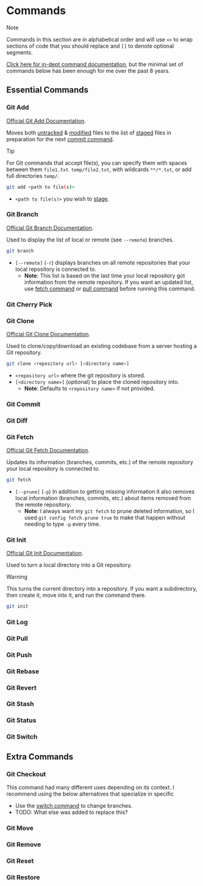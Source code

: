 # Commands

> [!NOTE]
> Commands in this section are in alphabetical order and will use `<>` to wrap sections of code that you should replace and `[]` to denote optional segments.

[Click here for in-dept command documentation](https://git-scm.com/docs/git#_git_commands), but the minimal set of commands below has been enough for me over the past 8 years.

## Essential Commands

### Git Add

[Official Git Add Documentation](https://git-scm.com/docs/git-add).

Moves both [untracked](./terminology.md#untracked) & [modified](./terminology.md#modified) files to the list of [staged](./terminology.md#staged) files in preparation for the next [commit command](#git-commit).

> [!TIP]
> For Git commands that accept file(s), you can specify them with spaces between them `file1.txt temp/file2.txt`, with wildcards `**/*.txt`, or add full directories `temp/`.

```bash
git add <path to file(s)>
```
- `<path to file(s)>` you wish to [stage](./terminology.md#staged).

### Git Branch

[Official Git Branch Documentation](https://git-scm.com/docs/git-branch).

Used to display the list of local or remote (see `--remote`) branches.

```bash
git branch
```
- `[--remote]` (`-r`) displays branches on all remote repositories that your local repository is connected to.
    - **Note**: This list is based on the last time your local repository got information from the remote repository. If you want an updated list, use [fetch command](#git-fetch) or [pull command](#git-pull) before running this command.

### Git Cherry Pick

### Git Clone

[Official Git Clone Documentation](https://git-scm.com/docs/git-clone).

Used to clone/copy/download an existing codebase from a server hosting a Git repository.

```bash
git clone <repository url> [<directory name>]
```
- `<repository url>` where the git repository is stored.
- `[<directory name>]` (optional) to place the cloned repository into.
    - **Note**: Defaults to `<repository name>` if not provided.

### Git Commit

### Git Diff

### Git Fetch

[Official Git Fetch Documentation](https://git-scm.com/docs/git-fetch).

Updates its information (branches, commits, etc.) of the remote repository your local repository is connected to.

```bash
git fetch
```
- `[--prune]` (`-p`) In addition to getting missing information it also removes local information (branches, commits, etc.) about items removed from the remote repository.
    - **Note**: I always want my `git fetch` to prune deleted information, so I used `git config fetch.prune true` to make that happen without needing to type `-p` every time.

### Git Init

[Official Git Init Documentation](https://git-scm.com/docs/git-init).

Used to turn a local directory into a Git repository.

> [!WARNING]
> This turns the current directory into a repository. If you want a subdirectory, then create it, move into it, and run the command there.

```bash
git init
```

### Git Log

### Git Pull

### Git Push

### Git Rebase

### Git Revert

### Git Stash

### Git Status

### Git Switch

## Extra Commands

### Git Checkout

This command had many different uses depending on its context. I recommend using the below alternatives that specialize in specific
- Use the [switch command](#git-switch) to change branches.
- TODO: What else was added to replace this?

### Git Move

### Git Remove

### Git Reset

### Git Restore
